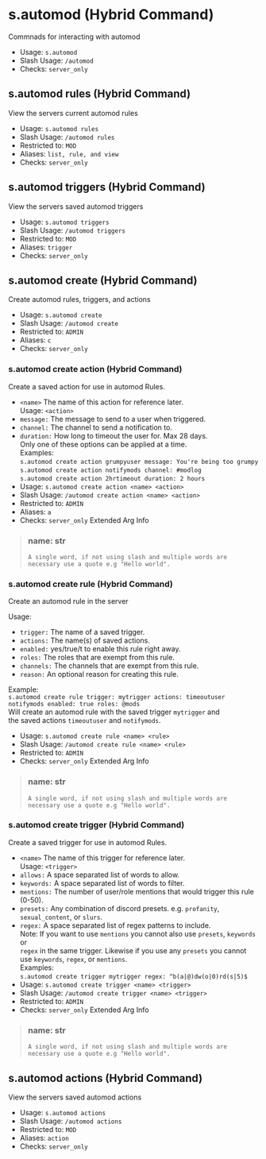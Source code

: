# s.automod (Hybrid Command)
Commnads for interacting with automod<br/>
 - Usage: `s.automod`
 - Slash Usage: `/automod`
 - Checks: `server_only`
## s.automod rules (Hybrid Command)
View the servers current automod rules<br/>
 - Usage: `s.automod rules`
 - Slash Usage: `/automod rules`
 - Restricted to: `MOD`
 - Aliases: `list, rule, and view`
 - Checks: `server_only`
## s.automod triggers (Hybrid Command)
View the servers saved automod triggers<br/>
 - Usage: `s.automod triggers`
 - Slash Usage: `/automod triggers`
 - Restricted to: `MOD`
 - Aliases: `trigger`
 - Checks: `server_only`
## s.automod create (Hybrid Command)
Create automod rules, triggers, and actions<br/>
 - Usage: `s.automod create`
 - Slash Usage: `/automod create`
 - Restricted to: `ADMIN`
 - Aliases: `c`
 - Checks: `server_only`
### s.automod create action (Hybrid Command)
Create a saved action for use in automod Rules.<br/>

- `<name>` The name of this action for reference later.<br/>
Usage: `<action>`<br/>
- `message:` The message to send to a user when triggered.<br/>
- `channel:` The channel to send a notification to.<br/>
- `duration:` How long to timeout the user for. Max 28 days.<br/>
Only one of these options can be applied at a time.<br/>
Examples:<br/>
    `s.automod create action grumpyuser message: You're being too grumpy`<br/>
    `s.automod create action notifymods channel: #modlog`<br/>
    `s.automod create action 2hrtimeout duration: 2 hours`<br/>
 - Usage: `s.automod create action <name> <action>`
 - Slash Usage: `/automod create action <name> <action>`
 - Restricted to: `ADMIN`
 - Aliases: `a`
 - Checks: `server_only`
Extended Arg Info
> ### name: str
> ```
> A single word, if not using slash and multiple words are necessary use a quote e.g "Hello world".
> ```
### s.automod create rule (Hybrid Command)
Create an automod rule in the server<br/>

Usage:<br/>
- `trigger:` The name of a saved trigger.<br/>
- `actions:` The name(s) of saved actions.<br/>
- `enabled:` yes/true/t to enable this rule right away.<br/>
- `roles:` The roles that are exempt from this rule.<br/>
- `channels:` The channels that are exempt from this rule.<br/>
- `reason:` An optional reason for creating this rule.<br/>

Example:<br/>
    `s.automod create rule trigger: mytrigger actions: timeoutuser notifymods enabled: true roles: @mods`<br/>
    Will create an automod rule with the saved trigger `mytrigger` and<br/>
    the saved actions `timeoutuser` and `notifymods`.<br/>
 - Usage: `s.automod create rule <name> <rule>`
 - Slash Usage: `/automod create rule <name> <rule>`
 - Restricted to: `ADMIN`
 - Checks: `server_only`
Extended Arg Info
> ### name: str
> ```
> A single word, if not using slash and multiple words are necessary use a quote e.g "Hello world".
> ```
### s.automod create trigger (Hybrid Command)
Create a saved trigger for use in automod Rules.<br/>

- `<name>` The name of this trigger for reference later.<br/>
Usage: `<trigger>`<br/>
- `allows:` A space separated list of words to allow.<br/>
- `keywords:` A space separated list of words to filter.<br/>
- `mentions:` The number of user/role mentions that would trigger this rule (0-50).<br/>
- `presets:` Any combination of discord presets. e.g. `profanity`, `sexual_content`, or `slurs`.<br/>
- `regex:` A space separated list of regex patterns to include.<br/>
Note: If you want to use `mentions` you cannot also use `presets`, `keywords` or<br/>
`regex` in the same trigger. Likewise if you use any `presets` you cannot<br/>
use `keywords`, `regex`, or `mentions`.<br/>
Examples:<br/>
    `s.automod create trigger mytrigger regex: ^b(a|@)dw(o|0)rd(s|5)$`<br/>
 - Usage: `s.automod create trigger <name> <trigger>`
 - Slash Usage: `/automod create trigger <name> <trigger>`
 - Restricted to: `ADMIN`
 - Checks: `server_only`
Extended Arg Info
> ### name: str
> ```
> A single word, if not using slash and multiple words are necessary use a quote e.g "Hello world".
> ```
## s.automod actions (Hybrid Command)
View the servers saved automod actions<br/>
 - Usage: `s.automod actions`
 - Slash Usage: `/automod actions`
 - Restricted to: `MOD`
 - Aliases: `action`
 - Checks: `server_only`
